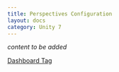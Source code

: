 ```yaml
---
title: Perspectives Configuration
layout: docs
category: Unity 7
---
```

*content to be added*

[Dashboard Tag](unity-tags/dashboard-tag.md)